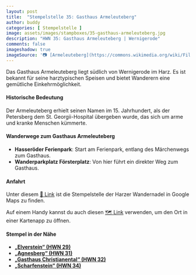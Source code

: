 ```yaml
---
layout: post
title:  "Stempelstelle 35: Gasthaus Armeleuteberg"
author: buddy
categories: [ Stempelstelle ]
image: assets/images/stampboxes/35-gasthaus-armeleuteberg.jpg
description: "HWN 35: Gasthaus Armeleuteberg | Wernigerode"
comments: false
imageshadow: true
imageSource: '📷 [Armeleuteberg](https://commons.wikimedia.org/wiki/File:Armeleuteberg.jpg) von <a href="https://de.wikipedia.org/wiki/Benutzer:Hejkal" class="extiw" title="de:Benutzer:Hejkal">Benutzer:Hejkal</a> unter Lizenz [CC BY-SA 2.0 de](https://creativecommons.org/licenses/by-sa/2.0/de/deed.en)'
---
```


Das Gasthaus Armeleuteberg liegt südlich von Wernigerode im Harz. Es ist bekannt für seine harztypischen Speisen und bietet Wanderern eine gemütliche Einkehrmöglichkeit.

#### Historische Bedeutung

Der Armeleuteberg erhielt seinen Namen im 15. Jahrhundert, als der Petersberg dem St. Georgii-Hospital übergeben wurde, das sich um arme und kranke Menschen kümmerte.

#### Wanderwege zum Gasthaus Armeleuteberg

- **Hasseröder Ferienpark**: Start am Ferienpark, entlang des Märchenwegs zum Gasthaus.
- **Wanderparkplatz Försterplatz**: Von hier führt ein direkter Weg zum Gasthaus.

#### Anfahrt

Unter diesem [📍 Link](https://www.google.com/maps/dir/?api=1&origin=&destination=51.81545%2C%2010.77663) ist die Stempelstelle der Harzer Wandernadel in Google Maps zu finden.

<div class="android-only">
  Auf einem Handy kannst du auch diesen 
  <a href="geo:51.81545,10.77663">🗺️ Link</a> 
  verwenden, um den Ort in einer Kartenapp zu öffnen.
  <p></p>
</div>

#### Stempel in der Nähe

- [**„Elverstein“ (HWN 29)**](/stempelstelle-29-elversstein)
- [**„Agnesberg“ (HWN 31)**](/stempelstelle-31-agnesberg)
- [**„Gasthaus Christianental“ (HWN 32)**](/stempelstelle-32-gasthaus-christianental)
- [**„Scharfenstein“ (HWN 34)**](/stempelstelle-34-scharfenstein)
